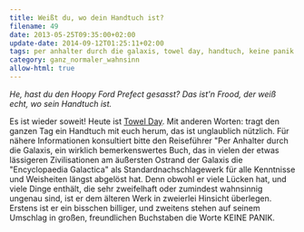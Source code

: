 ```yaml
---
title: Weißt du, wo dein Handtuch ist?
filename: 49
date: 2013-05-25T09:35:00+02:00
update-date: 2014-09-12T01:25:11+02:00
tags: per anhalter durch die galaxis, towel day, handtuch, keine panik
category: ganz_normaler_wahnsinn
allow-html: true
---
```


<p><em>He, hast du den Hoopy Ford Prefect gesasst? Das ist'n Frood, der weiß echt, wo sein Handtuch ist.</em></p>

<p>Es ist wieder soweit! Heute ist <a href="http://de.wikipedia.org/wiki/Towel_Day">Towel Day</a>. Mit anderen Worten: tragt den ganzen Tag ein Handtuch mit euch herum, das ist unglaublich nützlich. Für nähere Informationen konsultiert bitte den Reiseführer "Per Anhalter durch die Galaxis, ein wirklich bemerkenswertes Buch, das in vielen der etwas lässigeren Zivilisationen am äußersten Ostrand der Galaxis die "Encyclopaedia Galactica" als Standardnachschlagewerk für alle Kenntnisse und Weisheiten längst abgelöst hat. Denn obwohl er viele Lücken hat, und viele Dinge enthält, die sehr zweifelhaft oder zumindest wahnsinnig ungenau sind, ist er dem älteren Werk in zweierlei Hinsicht überlegen. Erstens ist er ein bisschen billiger, und zweitens stehen auf seinem Umschlag in großen, freundlichen Buchstaben die Worte KEINE PANIK.</p>


